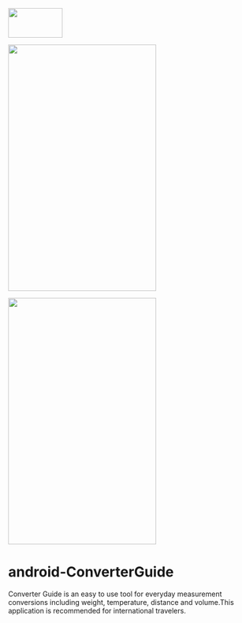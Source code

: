  <a href="https://play.google.com/store/apps/details?id=com.burakozknn.converterguide">
  <img src="https://user-images.githubusercontent.com/11329124/43611300-9ec09564-9676-11e8-9dc9-5ad0b5e6d612.png" 
width="110" height="60"  >
</a> 

<img src="https://user-images.githubusercontent.com/11329124/43142768-283042b0-8f27-11e8-8957-3c6183c8a4ad.png" 
width="300" height="500"  />

<img src="https://user-images.githubusercontent.com/11329124/43142769-285287d0-8f27-11e8-8e5f-d3eaf6fcf77a.png" 
width="300" height="500"  />

# android-ConverterGuide
Converter Guide is an easy to use tool for everyday measurement conversions including weight, temperature, distance and volume.This application is recommended for international travelers.
